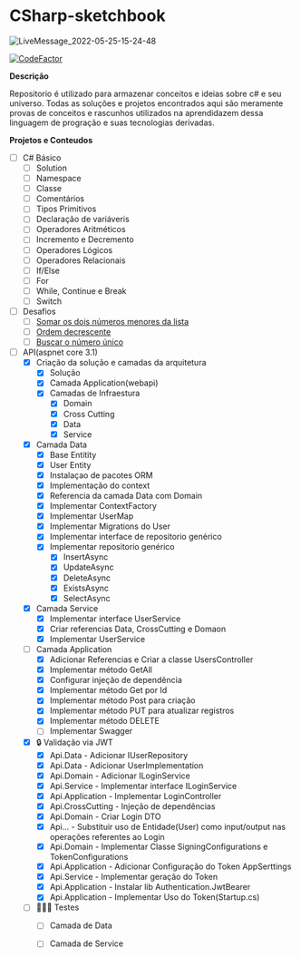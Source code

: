 

# CSharp-sketchbook

![LiveMessage_2022-05-25-15-24-48](https://user-images.githubusercontent.com/40609362/171283452-3cbe3076-40c9-44b6-b63e-a2cdc1c21556.gif)

[![CodeFactor](https://www.codefactor.io/repository/github/uigormarshall/csharp-sketchbook/badge)](https://www.codefactor.io/repository/github/uigormarshall/csharp-sketchbook)

**Descrição**

Repositorio é utilizado para armazenar conceitos e ideias sobre c# e seu universo. Todas as soluções e projetos encontrados aqui são meramente provas de conceitos e rascunhos utilizados na aprendidazem dessa linguagem de progração e suas tecnologias derivadas.



**Projetos e Conteudos**

 - [ ] C# Básico
	 - [ ] Solution
	 - [ ] Namespace
	 - [ ] Classe
	 - [ ] Comentários
	 - [ ] Tipos Primitivos
	 - [ ] Declaração de variáveris
	 - [ ] Operadores Aritméticos
	 - [ ] Incremento e Decremento
	 - [ ] Operadores Lógicos
	 - [ ] Operadores Relacionais
	 - [ ] If/Else
	 - [ ] For
	 - [ ] While, Continue e Break
	 - [ ] Switch
 - [ ] Desafios
 	- [ ] [Somar os dois números menores da lista](desafios/SomaDosDoisInteirosPositivosMaisBaixos.md)
	- [ ] [Ordem decrescente](desafios/OrdemDecrescente.md)
	- [ ] [Buscar o número único](desafios/BuscarNumericoUnico.md)
 - [ ] API(aspnet core 3.1)
     - [x]  Criação da solução e camadas da arquitetura
	      - [x]  Solução
	      - [x]  Camada Application(webapi)
	      - [x]  Camadas de Infraestura
		      - [x]  Domain
		      - [x] Cross Cutting
		      - [x] Data
		      - [x] Service
     - [x] Camada Data
	     - [x] Base Entitity
	     - [x] User Entity
	     - [x] Instalaçao de pacotes ORM
	     - [x] Implementação do context
	     - [x] Referencia da camada Data com Domain
	     - [x] Implementar ContextFactory
	     - [x] Implementar UserMap
	     - [x] Implementar Migrations do User
	     - [x] Implementar interface de repositorio genérico
	     - [x] Implementar repositorio genérico
			- [x] InsertAsync
			- [x] UpdateAsync
			- [x] DeleteAsync
			- [x] ExistsAsync
			- [x] SelectAsync
	- [x] Camada Service
		- [x] Implementar interface UserService
		- [x] Criar referencias Data, CrossCutting e Domaon
		- [x] Implementar UserService
	- [ ]  Camada Application
		- [x] Adicionar Referencias e Criar a classe UsersController
		- [x] Implementar método GetAll
		- [x] Configurar injeção de dependência
		- [x] Implementar método Get por Id
		- [x] Implementar método Post para criação
		- [x]  Implementar método PUT para atualizar registros
		- [x]  Implementar método DELETE
		- [ ] Implementar Swagger
	- [x] 🔒 Validação via JWT
		- [x] Api.Data - Adicionar IUserRepository
		- [x] Api.Data - Adicionar UserImplementation
		- [x] Api.Domain - Adicionar ILoginService
		- [x] Api.Service - Implementar interface ILoginService
		- [x] Api.Application - Implementar LoginController
		- [x] Api.CrossCutting - Injeção de dependências
		- [x] Api.Domain - Criar Login DTO
		- [x] Api... - Substituir uso de Entidade(User) como input/output nas operações referentes ao Login
		- [x] Api.Domain - Implementar Classe SigningConfigurations e TokenConfigurations
		- [x] Api.Application - Adicionar Configuração do Token AppSerttings
		- [x] Api.Service - Implementar geração do Token
		- [x] Api.Application - Instalar lib Authentication.JwtBearer
		- [x] Api.Application - Implementar Uso do Token(Startup.cs)
	- [ ] 👩🏽‍🔬 Testes
		- [ ] Camada de Data
		- [ ] Camada de Service
	

